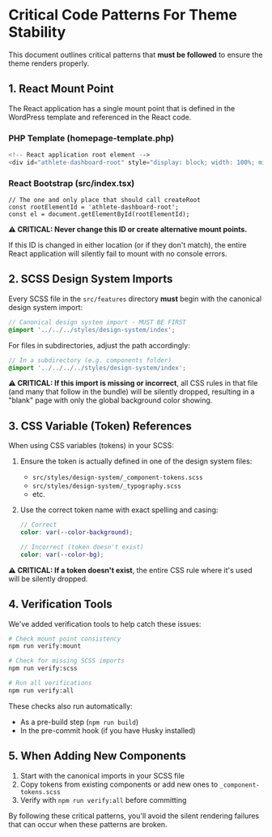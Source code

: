 # Critical Code Patterns For Theme Stability

This document outlines critical patterns that **must be followed** to ensure the theme renders properly.

## 1. React Mount Point

The React application has a single mount point that is defined in the WordPress template and referenced in the React code.

### PHP Template (homepage-template.php)
```php
<!-- React application root element -->
<div id="athlete-dashboard-root" style="display: block; width: 100%; min-height: 500px;"></div>
```

### React Bootstrap (src/index.tsx)
```tsx
// The one and only place that should call createRoot
const rootElementId = 'athlete-dashboard-root';
const el = document.getElementById(rootElementId);
```

**⚠️ CRITICAL: Never change this ID or create alternative mount points.**

If this ID is changed in either location (or if they don't match), the entire React application will silently fail to mount with no console errors.

## 2. SCSS Design System Imports

Every SCSS file in the `src/features` directory **must** begin with the canonical design system import:

```scss
// Canonical design system import - MUST BE FIRST
@import '../../../styles/design-system/index';
```

For files in subdirectories, adjust the path accordingly:

```scss
// In a subdirectory (e.g. components folder)
@import '../../../../styles/design-system/index';
```

**⚠️ CRITICAL: If this import is missing or incorrect**, all CSS rules in that file (and many that follow in the bundle) will be silently dropped, resulting in a "blank" page with only the global background color showing.

## 3. CSS Variable (Token) References

When using CSS variables (tokens) in your SCSS:

1. Ensure the token is actually defined in one of the design system files:
   - `src/styles/design-system/_component-tokens.scss`
   - `src/styles/design-system/_typography.scss`
   - etc.

2. Use the correct token name with exact spelling and casing:
   ```scss
   // Correct
   color: var(--color-background);
   
   // Incorrect (token doesn't exist)
   color: var(--color-bg); 
   ```

**⚠️ CRITICAL: If a token doesn't exist**, the entire CSS rule where it's used will be silently dropped.

## 4. Verification Tools

We've added verification tools to help catch these issues:

```bash
# Check mount point consistency
npm run verify:mount

# Check for missing SCSS imports
npm run verify:scss

# Run all verifications
npm run verify:all
```

These checks also run automatically:
- As a pre-build step (`npm run build`)
- In the pre-commit hook (if you have Husky installed)

## 5. When Adding New Components

1. Start with the canonical imports in your SCSS file
2. Copy tokens from existing components or add new ones to `_component-tokens.scss`
3. Verify with `npm run verify:all` before committing

By following these critical patterns, you'll avoid the silent rendering failures that can occur when these patterns are broken. 